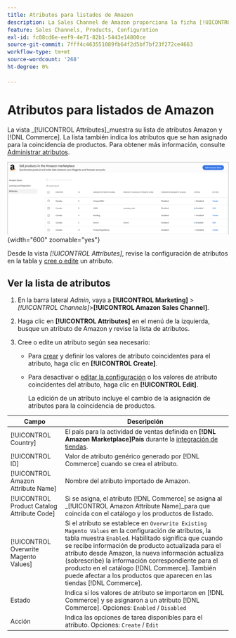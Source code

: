 ```yaml
---
title: Atributos para listados de Amazon
description: La Sales Channel de Amazon proporciona la ficha [!UICONTROL Attributes] para supervisar la lista de atributos de Amazon y Commerce y cómo se asignan para la coincidencia de productos.
feature: Sales Channels, Products, Configuration
exl-id: fc08cd6e-eef9-4e71-82b1-5443e14800ce
source-git-commit: 7fff4c463551089fb64f2d5bf7bf23f272ce4663
workflow-type: tm+mt
source-wordcount: '268'
ht-degree: 0%

---
```


# Atributos para listados de Amazon

La vista _[!UICONTROL Attributes]_muestra su lista de atributos Amazon y [!DNL Commerce]. La lista también indica los atributos que se han asignado para la coincidencia de productos. Para obtener más información, consulte [Administrar atributos](./managing-attributes.md).

![Vista de atributos](assets/amazon-attributes-view.png){width="600" zoomable="yes"}

Desde la vista _[!UICONTROL Attributes]_, revise la configuración de atributos en la tabla y [cree o edite](./creating-attributes.md) un atributo.

## Ver la lista de atributos

1. En la barra lateral _Admin_, vaya a **[!UICONTROL Marketing]** > _[!UICONTROL Channels]_>**[!UICONTROL Amazon Sales Channel]**.

1. Haga clic en **[!UICONTROL Attributes]** en el menú de la izquierda, busque un atributo de Amazon y revise la lista de atributos.

1. Cree o edite un atributo según sea necesario:

   - Para [crear](./creating-attributes.md#create-an-attribute) y definir los valores de atributo coincidentes para el atributo, haga clic en **[!UICONTROL Create]**.

   - Para desactivar o [editar la configuración](./creating-attributes.md#edit-an-attribute) o los valores de atributo coincidentes del atributo, haga clic en **[!UICONTROL Edit]**.

     La edición de un atributo incluye el cambio de la asignación de atributos para la coincidencia de productos.

| Campo | Descripción |
|---------------------------------------------|---------------------------------------------------------------------------------------------------------------------------------------------------------------------------------------------------------------------------------------------------------------------------------------------------------------------------------------------------------------------------------------------------------------------|
| [!UICONTROL Country] | El país para la actividad de ventas definida en **[!DNL Amazon Marketplace]País** durante la [integración de tiendas](./store-integration.md). |
| [!UICONTROL ID] | Valor de atributo genérico generado por [!DNL Commerce] cuando se crea el atributo. |
| [!UICONTROL Amazon Attribute Name] | Nombre del atributo importado de Amazon. |
| [!UICONTROL Product Catalog Attribute Code] | Si se asigna, el atributo [!DNL Commerce] se asigna al _[!UICONTROL Amazon Attribute Name]_para que coincida con el catálogo y los productos de listado. |
| [!UICONTROL Overwrite Magento Values] | Si el atributo se establece en `Overwrite Existing Magento Values` en la configuración de atributos, la tabla muestra `Enabled`. Habilitado significa que cuando se recibe información de producto actualizada para el atributo desde Amazon, la nueva información actualiza (sobrescribe) la información correspondiente para el producto en el catálogo [!DNL Commerce]. También puede afectar a los productos que aparecen en las tiendas [!DNL Commerce]. |
| Estado | Indica si los valores de atributo se importaron en [!DNL Commerce] y se asignaron a un atributo [!DNL Commerce]. Opciones: `Enabled` / `Disabled` |
| Acción | Indica las opciones de tarea disponibles para el atributo. Opciones: `Create` / `Edit` |
